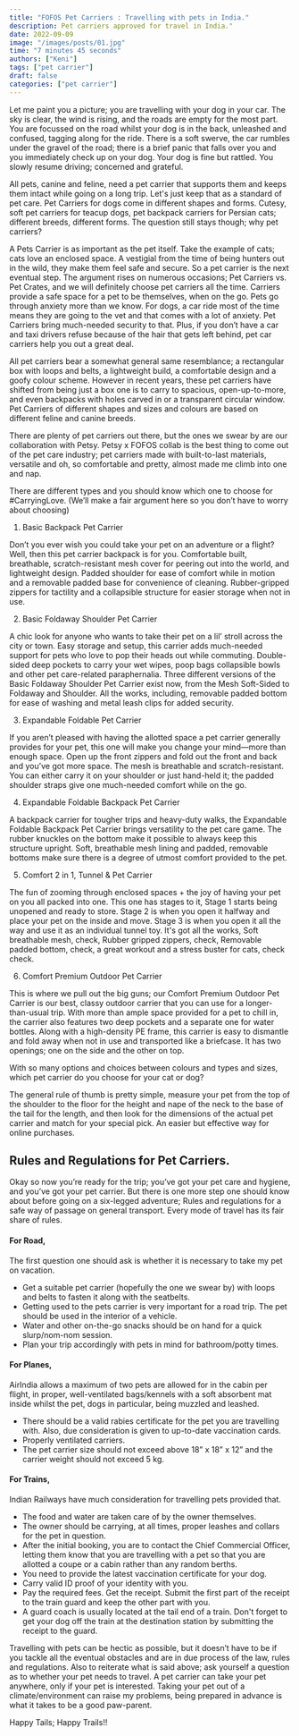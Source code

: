 ```yaml
---
title: "FOFOS Pet Carriers : Travelling with pets in India."
description: Pet carriers approved for travel in India."
date: 2022-09-09
image: "/images/posts/01.jpg"
time: "7 minutes 45 seconds"
authors: ["Keni"]
tags: ["pet carrier"]
draft: false
categories: ["pet carrier"]
---
```


Let me paint you a picture; you are travelling with your dog in your car. The sky is clear, the wind is rising, and the roads are empty for the most part. You are focussed on the road whilst your dog is in the back, unleashed and confused, tagging along for the ride. There is a soft swerve, the car rumbles under the gravel of the road; there is a brief panic that falls over you and you immediately check up on your dog. Your dog is fine but rattled. You slowly resume driving; concerned and grateful.

All pets, canine and feline, need a pet carrier that supports them and keeps them intact while going on a long trip. Let's just keep that as a standard of pet care. Pet Carriers for dogs come in different shapes and forms. Cutesy, soft pet carriers for teacup dogs, pet backpack carriers for Persian cats; different breeds, different forms. The question still stays though; why pet carriers?

A Pets Carrier is as important as the pet itself. Take the example of cats; cats love an enclosed space. A vestigial from the time of being hunters out in the wild, they make them feel safe and secure. So a pet carrier is the next eventual step. The argument rises on numerous occasions; Pet Carriers vs. Pet Crates, and we will definitely choose pet carriers all the time. Carriers provide a safe space for a pet to be themselves, when on the go. Pets go through anxiety more than we know. For dogs, a car ride most of the time means they are going to the vet and that comes with a lot of anxiety. Pet Carriers bring much-needed security to that. Plus, if you don’t have a car and taxi drivers refuse because of the hair that gets left behind, pet car carriers help you out a great deal.

All pet carriers bear a somewhat general same resemblance; a rectangular box with loops and belts, a lightweight build, a comfortable design and a goofy colour scheme. However in recent years, these pet carriers have shifted from being just a box one is to carry to spacious, open-up-to-more, and even backpacks with holes carved in or a transparent circular window. Pet Carriers of different shapes and sizes and colours are based on different feline and canine breeds.

There are plenty of pet carriers out there, but the ones we swear by are our collaboration with Petsy. Petsy x FOFOS collab is the best thing to come out of the pet care industry; pet carriers made with built-to-last materials, versatile and oh, so comfortable and pretty, almost made me climb into one and nap.

There are different types and you should know which one to choose for #CarryingLove. (We’ll make a fair argument here so you don’t have to worry about choosing)

1. Basic Backpack Pet Carrier

Don’t you ever wish you could take your pet on an adventure or a flight? Well, then this pet carrier backpack is for you. Comfortable built, breathable, scratch-resistant mesh cover for peering out into the world, and lightweight design. Padded shoulder for ease of comfort while in motion and a removable padded base for convenience of cleaning. Rubber-gripped zippers for tactility and a collapsible structure for easier storage when not in use.

2. Basic Foldaway Shoulder Pet Carrier

A chic look for anyone who wants to take their pet on a lil’ stroll across the city or town. Easy storage and setup, this carrier adds much-needed support for pets who love to pop their heads out while commuting. Double-sided deep pockets to carry your wet wipes, poop bags collapsible bowls and other pet care-related paraphernalia. Three different versions of the Basic Foldaway Shoulder Pet Carrier exist now, from the Mesh Soft-Sided to Foldaway and Shoulder. All the works, including, removable padded bottom for ease of washing and metal leash clips for added security.

3. Expandable Foldable Pet Carrier

If you aren’t pleased with having the allotted space a pet carrier generally provides for your pet, this one will make you change your mind—more than enough space. Open up the front zippers and fold out the front and back and you’ve got more space. The mesh is breathable and scratch-resistant. You can either carry it on your shoulder or just hand-held it; the padded shoulder straps give one much-needed comfort while on the go.

4. Expandable Foldable Backpack Pet Carrier

A backpack carrier for tougher trips and heavy-duty walks, the Expandable Foldable Backpack Pet Carrier brings versatility to the pet care game. The rubber knuckles on the bottom make it possible to always keep this structure upright. Soft, breathable mesh lining and padded, removable bottoms make sure there is a degree of utmost comfort provided to the pet.

5. Comfort 2 in 1, Tunnel & Pet Carrier

The fun of zooming through enclosed spaces + the joy of having your pet on you all packed into one. This one has stages to it, Stage 1 starts being unopened and ready to store. Stage 2 is when you open it halfway and place your pet on the inside and move. Stage 3 is when you open it all the way and use it as an individual tunnel toy. It's got all the works, Soft breathable mesh, check, Rubber gripped zippers, check, Removable padded bottom, check, a great workout and a stress buster for cats, check check.

6. Comfort Premium Outdoor Pet Carrier

This is where we pull out the big guns; our Comfort Premium Outdoor Pet Carrier is our best, classy outdoor carrier that you can use for a longer-than-usual trip. With more than ample space provided for a pet to chill in, the carrier also features two deep pockets and a separate one for water bottles. Along with a high-density PE frame, this carrier is easy to dismantle and fold away when not in use and transported like a briefcase. It has two openings; one on the side and the other on top.

With so many options and choices between colours and types and sizes, which pet carrier do you choose for your cat or dog?

The general rule of thumb is pretty simple, measure your pet from the top of the shoulder to the floor for the height and nape of the neck to the base of the tail for the length, and then look for the dimensions of the actual pet carrier and match for your special pick. An easier but effective way for online purchases.

## Rules and Regulations for Pet Carriers.

Okay so now you’re ready for the trip; you’ve got your pet care and hygiene, and you’ve got your pet carrier. But there is one more step one should know about before going on a six-legged adventure; Rules and regulations for a safe way of passage on general transport. Every mode of travel has its fair share of rules.

#### For Road,

The first question one should ask is whether it is necessary to take my pet on vacation.

- Get a suitable pet carrier (hopefully the one we swear by) with loops and belts to fasten it along with the seatbelts.
- Getting used to the pets carrier is very important for a road trip. The pet should be used in the interior of a vehicle.
- Water and other on-the-go snacks should be on hand for a quick slurp/nom-nom session.
- Plan your trip accordingly with pets in mind for bathroom/potty times.

#### For Planes,

AirIndia allows a maximum of two pets are allowed for in the cabin per flight, in proper, well-ventilated bags/kennels with a soft absorbent mat inside whilst the pet, dogs in particular, being muzzled and leashed.

- There should be a valid rabies certificate for the pet you are travelling with. Also, due consideration is given to up-to-date vaccination cards.
- Properly ventilated carriers.
- The pet carrier size should not exceed above 18” x 18” x 12” and the carrier weight should not exceed 5 kg.

#### For Trains,

Indian Railways have much consideration for travelling pets provided that.

- The food and water are taken care of by the owner themselves.
- The owner should be carrying, at all times, proper leashes and collars for the pet in question.
- After the initial booking, you are to contact the Chief Commercial Officer, letting them know that you are travelling with a pet so that you are allotted a coupe or a cabin rather than any random berths.
- You need to provide the latest vaccination certificate for your dog.
- Carry valid ID proof of your identity with you.
- Pay the required fees. Get the receipt. Submit the first part of the receipt to the train guard and keep the other part with you.
- A guard coach is usually located at the tail end of a train. Don't forget to get your dog off the train at the destination station by submitting the receipt to the guard.

Travelling with pets can be hectic as possible, but it doesn’t have to be if you tackle all the eventual obstacles and are in due process of the law, rules and regulations. Also to reiterate what is said above; ask yourself a question as to whether your pet needs to travel. A pet carrier can take your pet anywhere, only if your pet is interested. Taking your pet out of a climate/environment can raise my problems, being prepared in advance is what it takes to be a good paw-parent.

Happy Tails; Happy Trails!!
